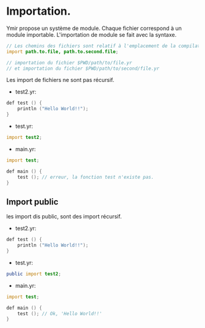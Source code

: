 # Importation.

Ymir propose un système de module. Chaque fichier correspond à un module importable.
L'importation de module se fait avec la syntaxe.

```D
// Les chemins des fichiers sont relatif à l'emplacement de la compilation.  
import path.to.file, path.to.second.file; 

// importation du fichier $PWD/path/to/file.yr
// et importation du fichier $PWD/path/to/second/file.yr

```

Les import de fichiers  ne sont pas récursif.

 - test2.yr:

 ```D
 def test () {
     println ("Hello World!!");
 }
 ```
 - test.yr:

 ```D
 import test2;
 ```
 - main.yr:

 ```D
 import test;

 def main () {
     test (); // erreur, la fonction test n'existe pas.
 }
 ```

## Import public

les import dis public, sont des import récursif.



 - test2.yr:

 ```D
 def test () {
     println ("Hello World!!");
 }
 ```
 - test.yr:

 ```D
 public import test2;
 ```
 - main.yr:

 ```D
 import test;

 def main () {
     test (); // Ok, 'Hello World!!'
 }
 ```


